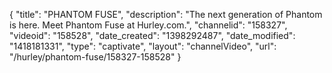 {
    "title": "PHANTOM FUSE",
    "description": "The next generation of Phantom is here. Meet Phantom Fuse at Hurley.com.",
    "channelid": "158327",
    "videoid": "158528",
    "date_created": "1398292487",
    "date_modified": "1418181331",
    "type": "captivate",
    "layout": "channelVideo",
    "url": "\/hurley\/phantom-fuse\/158327-158528"
}